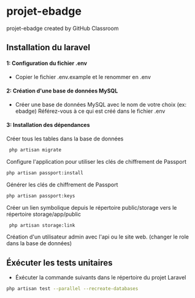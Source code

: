 # projet-ebadge

projet-ebadge created by GitHub Classroom

## Installation du laravel

#### 1: Configuration du fichier .env

- Copier le fichier .env.example et le renommer en .env

#### 2: Création d'une base de données MySQL

- Créer une base de données MySQL avec le nom de votre choix (ex: ebadge) Référez-vous à ce qui est créé dans le fichier .env




#### 3: Installation des dépendances

Créer tous les tables dans la base de données
```bash
 php artisan migrate
```

Configure l'application pour utiliser les clés de chiffrement de Passport
```bash
php artisan passport:install
```

Générer les clés de chiffrement de Passport
```bash
php artisan passport:keys
```

Créer un lien symbolique depuis le répertoire public/storage vers le répertoire storage/app/public
```bash
 php artisan storage:link
```

Création d'un utilisateur admin avec l'api ou le site web. (changer le role dans la base de données)

## Éxécuter les tests unitaires

- Éxécuter la commande suivants dans le répertoire du projet Laravel

```bash
php artisan test --parallel --recreate-databases
```
